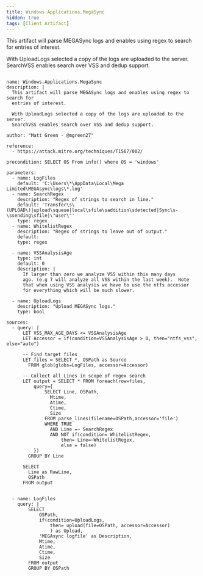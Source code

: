 ```yaml
---
title: Windows.Applications.MegaSync
hidden: true
tags: [Client Artifact]
---
```


This artifact will parse MEGASync logs and enables using regex to search for
entries of interest.

With UploadLogs selected a copy of the logs are uploaded to the server.
SearchVSS enables search over VSS and dedup support.


<pre><code class="language-yaml">
name: Windows.Applications.MegaSync
description: |
  This artifact will parse MEGASync logs and enables using regex to search for
  entries of interest.

  With UploadLogs selected a copy of the logs are uploaded to the server.
  SearchVSS enables search over VSS and dedup support.

author: "Matt Green - @mgreen27"

reference:
  - https://attack.mitre.org/techniques/T1567/002/

precondition: SELECT OS From info() where OS = 'windows'

parameters:
  - name: LogFiles
    default: 'C:\Users\*\AppData\Local\Mega Limited\MEGAsync\logs\*.log'
  - name: SearchRegex
    description: "Regex of strings to search in line."
    default: 'Transfer\s\(UPLOAD\)|upload\squeue|local\sfile\saddition\sdetected|Sync\s-\ssending\sfile|\"user\"'
    type: regex
  - name: WhitelistRegex
    description: "Regex of strings to leave out of output."
    default:
    type: regex

  - name: VSSAnalysisAge
    type: int
    default: 0
    description: |
      If larger than zero we analyze VSS within this many days
      ago. (e.g 7 will analyze all VSS within the last week).  Note
      that when using VSS analysis we have to use the ntfs accessor
      for everything which will be much slower.

  - name: UploadLogs
    description: "Upload MEGASync logs."
    type: bool

sources:
  - query: |
      LET VSS_MAX_AGE_DAYS <= VSSAnalysisAge
      LET Accessor = if(condition=VSSAnalysisAge > 0, then="ntfs_vss", else="auto")

      -- Find target files
      LET files = SELECT *, OSPath as Source
        FROM glob(globs=LogFiles, accessor=Accessor)

      -- Collect all Lines in scope of regex search
      LET output = SELECT * FROM foreach(row=files,
          query={
              SELECT Line, OSPath,
                Mtime,
                Atime,
                Ctime,
                Size
              FROM parse_lines(filename=OSPath,accessor='file')
              WHERE TRUE
                AND Line =~ SearchRegex
                AND NOT if(condition= WhitelistRegex,
                    then= Line=~WhitelistRegex,
                    else = false)
          })
        GROUP BY Line

      SELECT
        Line as RawLine,
        OSPath
      FROM output


  - name: LogFiles
    query: |
        SELECT
            OSPath,
            if(condition=UploadLogs,
                then= upload(file=OSPath, accessor=Accessor)
                ) as Upload,
            'MEGAsync logfile' as Description,
            Mtime,
            Atime,
            Ctime,
            Size
        FROM output
        GROUP BY OSPath

</code></pre>

